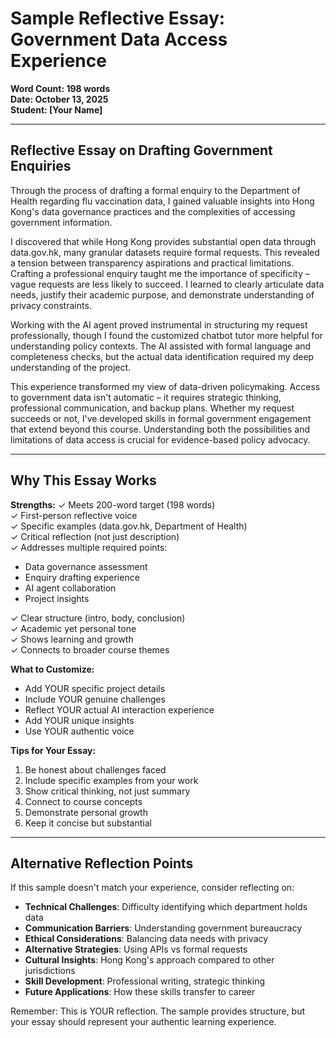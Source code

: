 # Sample Reflective Essay: Government Data Access Experience

**Word Count: 198 words**  
**Date: October 13, 2025**  
**Student: [Your Name]**

---

## Reflective Essay on Drafting Government Enquiries

Through the process of drafting a formal enquiry to the Department of Health regarding flu vaccination data, I gained valuable insights into Hong Kong's data governance practices and the complexities of accessing government information.

I discovered that while Hong Kong provides substantial open data through data.gov.hk, many granular datasets require formal requests. This revealed a tension between transparency aspirations and practical limitations. Crafting a professional enquiry taught me the importance of specificity – vague requests are less likely to succeed. I learned to clearly articulate data needs, justify their academic purpose, and demonstrate understanding of privacy constraints.

Working with the AI agent proved instrumental in structuring my request professionally, though I found the customized chatbot tutor more helpful for understanding policy contexts. The AI assisted with formal language and completeness checks, but the actual data identification required my deep understanding of the project.

This experience transformed my view of data-driven policymaking. Access to government data isn't automatic – it requires strategic thinking, professional communication, and backup plans. Whether my request succeeds or not, I've developed skills in formal government engagement that extend beyond this course. Understanding both the possibilities and limitations of data access is crucial for evidence-based policy advocacy.

---

## Why This Essay Works

**Strengths:**
✓ Meets 200-word target (198 words)  
✓ First-person reflective voice  
✓ Specific examples (data.gov.hk, Department of Health)  
✓ Critical reflection (not just description)  
✓ Addresses multiple required points:
  - Data governance assessment
  - Enquiry drafting experience  
  - AI agent collaboration
  - Project insights

✓ Clear structure (intro, body, conclusion)  
✓ Academic yet personal tone  
✓ Shows learning and growth  
✓ Connects to broader course themes  

**What to Customize:**
- Add YOUR specific project details
- Include YOUR genuine challenges
- Reflect YOUR actual AI interaction experience
- Add YOUR unique insights
- Use YOUR authentic voice

**Tips for Your Essay:**
1. Be honest about challenges faced
2. Include specific examples from your work
3. Show critical thinking, not just summary
4. Connect to course concepts
5. Demonstrate personal growth
6. Keep it concise but substantial

---

## Alternative Reflection Points

If this sample doesn't match your experience, consider reflecting on:

- **Technical Challenges**: Difficulty identifying which department holds data
- **Communication Barriers**: Understanding government bureaucracy
- **Ethical Considerations**: Balancing data needs with privacy
- **Alternative Strategies**: Using APIs vs formal requests
- **Cultural Insights**: Hong Kong's approach compared to other jurisdictions
- **Skill Development**: Professional writing, strategic thinking
- **Future Applications**: How these skills transfer to career

Remember: This is YOUR reflection. The sample provides structure, but your essay should represent your authentic learning experience.
